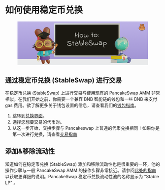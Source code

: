 # 如何使用稳定币兑换

<figure><img src="../../../.gitbook/assets/image (2) (2) (2).png" alt=""><figcaption></figcaption></figure>

## 通过稳定币兑换 (StableSwap) 进行交易&#x20;

在稳定币兑换 (StableSwap) 上进行交易与使用现有的 PancakeSwap AMM 非常相似。在我们开始之前，你需要一个兼容 BNB 智能链的钱包和一些 BNB 来支付 gas 费用。欲了解更多关于钱包设置的信息，请查看我们的[钱包指南](../../../get-started/wallet-guide.md)。

1. 跳转到[兑换界面](https://pancakeswap.finance/swap)。
2. 选择您想要交易的代币对。
3. 从这一步开始，交换步骤与 Pancakeswap 上普通的代币兑换相同！如果你是第一次进行兑换，请查看[交易指南](../../../products/pancakeswap-exchange/ru-he-jin-hang-jiao-yi.md)

## 添加&移除流动性

知道如何在稳定币兑换 (StableSwap) 添加和移除流动性也是很重要的一环，他的操作步骤与一般 PancakeSwap AMM 的操作步骤非常接近。请参阅[此处的指南](../ru-he-tian-jia-yi-chu-liu-dong-xing.md)以获取更详细的说明。PancakeSwap 稳定币兑换流动性池的名称显示为 "Stable LP" 。
